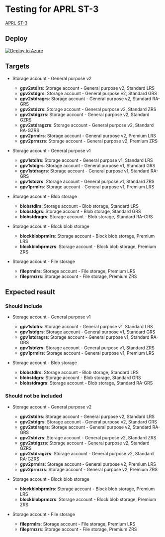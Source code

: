 # Testing for APRL ST-3

[APRL ST-3](https://azure.github.io/Azure-Proactive-Resiliency-Library/services/storage/storage-account/#st-3---ensure-performance-tier-is-set-as-per-workload)

## Deploy

[![Deploy to Azure](https://aka.ms/deploytoazurebutton)](https://portal.azure.com/#view/Microsoft_Azure_CreateUIDef/CustomDeploymentBlade/uri/https%3A%2F%2Fraw.githubusercontent.com%2Ftksh164%2Faprl-testing%2Fmain%2Fservices%2Fstorage%2Fstorage-account%2Ftest%2Fst-3%2Ftemplate.json)

## Targets

- Storage account - General purpose v2
    - **gpv2stdlrs**: Storage account - General purpose v2, Standard LRS
    - **gpv2stdgrs**: Storage account - General purpose v2, Standard GRS
    - **gpv2stdragrs**: Storage account - General purpose v2, Standard RA-GRS
    - **gpv2stdzrs**: Storage account - General purpose v2, Standard ZRS
    - **gpv2stdgzrs**: Storage account - General purpose v2, Standard GZRS
    - **gpv2stdragzrs**: Storage account - General purpose v2, Standard RA-GZRS
    - **gpv2prmlrs**: Storage account - General purpose v2, Premium LRS
    - **gpv2prmzrs**: Storage account - General purpose v2, Premium ZRS

- Storage account - General purpose v1
    - **gpv1stdlrs**: Storage account - General purpose v1, Standard LRS
    - **gpv1stdgrs**: Storage account - General purpose v1, Standard GRS
    - **gpv1stdragrs**: Storage account - General purpose v1, Standard RA-GRS
    - **gpv1stdzrs**: Storage account - General purpose v1, Standard ZRS
    - **gpv1prmlrs**: Storage account - General purpose v1, Premium LRS

- Storage account - Blob storage
    - **blobstdlrs**: Storage account - Blob storage, Standard LRS
    - **blobstdgrs**: Storage account - Blob storage, Standard GRS
    - **blobstdragrs**: Storage account - Blob storage, Standard RA-GRS

- Storage account - Block blob storage
    - **blockblobprmlrs**: Storage account - Block blob storage, Premium LRS
    - **blockblobprmzrs**: Storage account - Block blob storage, Premium ZRS

- Storage account - File storage
    - **fileprmlrs**: Storage account - File storage, Premium LRS
    - **fileprmzrs**: Storage account - File storage, Premium ZRS

## Expected result

### Should include

- Storage account - General purpose v1
    - **gpv1stdlrs**: Storage account - General purpose v1, Standard LRS
    - **gpv1stdgrs**: Storage account - General purpose v1, Standard GRS
    - **gpv1stdragrs**: Storage account - General purpose v1, Standard RA-GRS
    - **gpv1stdzrs**: Storage account - General purpose v1, Standard ZRS
    - **gpv1prmlrs**: Storage account - General purpose v1, Premium LRS

- Storage account - Blob storage
    - **blobstdlrs**: Storage account - Blob storage, Standard LRS
    - **blobstdgrs**: Storage account - Blob storage, Standard GRS
    - **blobstdragrs**: Storage account - Blob storage, Standard RA-GRS

### Should not be included

- Storage account - General purpose v2
    - **gpv2stdlrs**: Storage account - General purpose v2, Standard LRS
    - **gpv2stdgrs**: Storage account - General purpose v2, Standard GRS
    - **gpv2stdragrs**: Storage account - General purpose v2, Standard RA-GRS
    - **gpv2stdzrs**: Storage account - General purpose v2, Standard ZRS
    - **gpv2stdgzrs**: Storage account - General purpose v2, Standard GZRS
    - **gpv2stdragzrs**: Storage account - General purpose v2, Standard RA-GZRS
    - **gpv2prmlrs**: Storage account - General purpose v2, Premium LRS
    - **gpv2prmzrs**: Storage account - General purpose v2, Premium ZRS

- Storage account - Block blob storage
    - **blockblobprmlrs**: Storage account - Block blob storage, Premium LRS
    - **blockblobprmzrs**: Storage account - Block blob storage, Premium ZRS

- Storage account - File storage
    - **fileprmlrs**: Storage account - File storage, Premium LRS
    - **fileprmzrs**: Storage account - File storage, Premium ZRS
